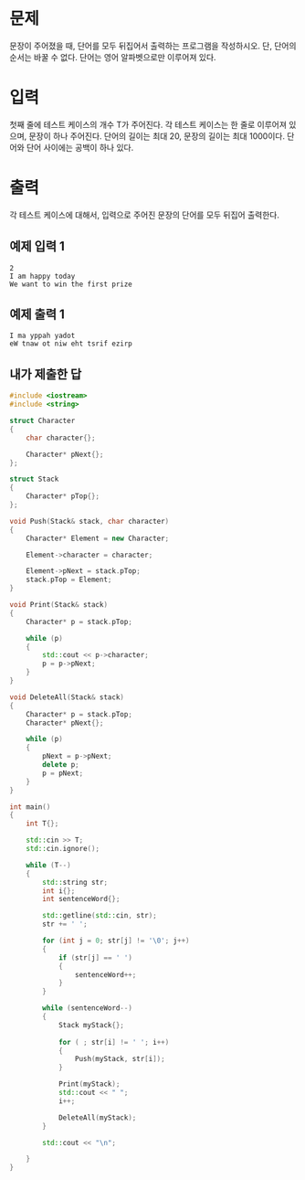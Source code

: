 문제
=======
문장이 주어졌을 때, 단어를 모두 뒤집어서 출력하는 프로그램을 작성하시오. 단, 단어의 순서는 바꿀 수 없다. 단어는 영어 알파벳으로만 이루어져 있다.

입력
=======
첫째 줄에 테스트 케이스의 개수 T가 주어진다. 각 테스트 케이스는 한 줄로 이루어져 있으며, 문장이 하나 주어진다. 단어의 길이는 최대 20, 문장의 길이는 최대 1000이다. 단어와 단어 사이에는 공백이 하나 있다.

출력
=======
각 테스트 케이스에 대해서, 입력으로 주어진 문장의 단어를 모두 뒤집어 출력한다.

예제 입력 1 
---------
```
2
I am happy today
We want to win the first prize
```
예제 출력 1 
---------
```
I ma yppah yadot
eW tnaw ot niw eht tsrif ezirp
```

내가 제출한 답
-----------
```cpp
#include <iostream>
#include <string>

struct Character
{
	char character{};

	Character* pNext{};
};

struct Stack
{
	Character* pTop{};
};

void Push(Stack& stack, char character)
{
	Character* Element = new Character;

	Element->character = character;

	Element->pNext = stack.pTop;
	stack.pTop = Element;
}

void Print(Stack& stack)
{
	Character* p = stack.pTop;

	while (p)
	{
		std::cout << p->character;
		p = p->pNext;
	}
}

void DeleteAll(Stack& stack)
{
	Character* p = stack.pTop;
	Character* pNext{};

	while (p)
	{
		pNext = p->pNext;
		delete p;
		p = pNext;
	}
}

int main()
{
	int T{};

	std::cin >> T;
	std::cin.ignore();

	while (T--)
	{
		std::string str;
		int i{};
		int sentenceWord{};

		std::getline(std::cin, str);
		str += ' ';

		for (int j = 0; str[j] != '\0'; j++)
		{
			if (str[j] == ' ')
			{
				sentenceWord++;
			}
		}

		while (sentenceWord--)
		{
			Stack myStack{};
			
			for ( ; str[i] != ' '; i++)
			{
				Push(myStack, str[i]);
			}

			Print(myStack);
			std::cout << " ";
			i++;

			DeleteAll(myStack);
		}

		std::cout << "\n";

	}
}
```

